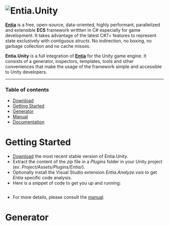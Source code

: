 ﻿[entia]:https://github.com/outerminds/Entia
[logo]:https://github.com/outerminds/Entia/blob/master/Resources/Logo.png
[releases]:https://github.com/outerminds/Entia.Unity/releases
[manual]:./
[documentation]:./
# ![Entia.Unity][logo]

[**Entia**][entia] is a free, open-source, data-oriented, highly performant, parallelized and extensible **ECS** framework writtten in C# especially for game development. It takes advantage of the latest C#7+ features to represent state exclusively with contiguous _structs_. No indirection, no boxing, no garbage collection and no cache misses.

**Entia.Unity** is a full integration of [**Entia**][entia] for the Unity game engine. It consists of a generator, inspectors, templates, tools and other conveniences that make the usage of the framework simple and accessible to Unity developers.

___
### Table of contents
<!--ts-->
   * [Download][releases]
   * [Getting Started](#getting-started)
   * [Generator](#generator)
   * [Manual][manual]
   * [Documentation][documentation]
<!--te-->

# Getting Started
- [Download][releases] the most recent stable version of Entia.Unity.
- Extract the content of the _zip_ file in a _Plugins_ folder in your Unity project (ex: _Project/Assets/Plugins/Entia/_).
- Optionally install the Visual Studio extension _Entia.Analyze.vsix_ to get _Entia_ specific code analysis.
- Here is a snippet of code to get you up and running:
```csharp

```
- For more details, please consult the [manual][manual].

# Generator

